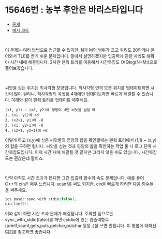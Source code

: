 # 15646번 : 농부 후안은 바리스타입니다
* [문제](https://www.acmicpc.net/problem/15646)<br>
* [예시 코드](https://github.com/njw1204/LA-solutions/blob/master/(BOJ%2015646)%20%EB%86%8D%EB%B6%80%20%ED%9B%84%EC%95%88%EC%9D%80%20%EB%B0%94%EB%A6%AC%EC%8A%A4%ED%83%80%EC%9E%85%EB%8B%88%EB%8B%A4/15646.cpp)<br>

<br>

이 문제는 여러 방법으로 접근할 수 있지만, N과 M의 범위가 크고 쿼리도 20만개나 들어와서 TLE를 받기 쉬운 문제입니다. 밑에서 설명하겠지만 입출력에 관한 처리도 해줘야 시간 내에 해결됩니다. 2차원 펜윅 트리를 이용해서 시간복잡도 O(Qlog(N+M))으로 풀어보겠습니다.

<br>

씨앗을 심는 위치는 직사각형 모양입니다. 직사각형 안의 모든 위치를 업데이트하면 시간이 많이 걸리니, 직사각형의 꼭짓점 4개에만 업데이트하면 빠르게 해결할 수 있습니다. 아래와 같이 펜윅 트리를 업데이트 해주세요.

```
(x1, y1) ~ (x2, y2)에 영양이 d인 씨앗을 심을 때
1. (x1, y1)에 +d
2. (x2+1, y1)에 -d
3. (x1, y2+1)에 -d
4. (x2+1, y2+1)에 +d
```

이렇게 하고 (x,y)에 심은 씨앗들의 영양의 합을 확인할때는 펜윅 트리에서 (1,1) ~ (x,y)의 합을 구하면 됩니다. 씨앗을 심는 것과 영양의 합을 확인하는 작업 둘 다 로그 단위 시간복잡도입니다. 이제 시간 내에 해결될 것 같지만 그러지 않을 수도 있습니다. 시간복잡도는 괜찮은데 말이죠.

<br>

만약 아직도 시간 초과가 뜬다면 그건 입출력 함수의 속도 문제입니다. 예를 들어 C++의 cin은 매우 느립니다. scanf를 써도 되지만, cin을 빠르게 하려면 다음 함수들을 써주세요.

```c++
ios_base::sync_with_stdio(false);
cin.tie(0);
```

이와 같이 하면 시간 초과 문제가 해결됩니다. 주의할 점으로는 sync_with_stdio(false)를 하면 cstdio에 있는 입출력함수(printf,scanf,gets,puts,getchar,putchar 등등..)을 쓰면 안됩니다. 이 방법에 대해선 [여기](http://codecollector.tistory.com/381)를 참고하면 좋습니다.
